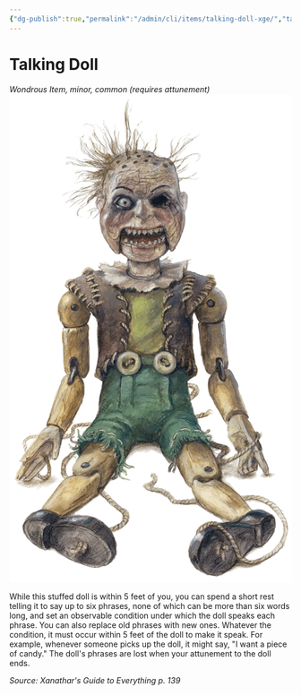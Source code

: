 ```yaml
---
{"dg-publish":true,"permalink":"/admin/cli/items/talking-doll-xge/","tags":["compendium/src/5e/xge","item/attunement/required","item/rarity/common","item/tier/minor","item/wondrous"],"updated":"2025-01-11T15:32:21.057+00:00"}
---
```


# Talking Doll
*Wondrous Item, minor, common (requires attunement)*  
![](https://raw.githubusercontent.com/5etools-mirror-2/5etools-img/main/items/XGE/Talking%20Doll.webp#right)  


While this stuffed doll is within 5 feet of you, you can spend a short rest telling it to say up to six phrases, none of which can be more than six words long, and set an observable condition under which the doll speaks each phrase. You can also replace old phrases with new ones. Whatever the condition, it must occur within 5 feet of the doll to make it speak. For example, whenever someone picks up the doll, it might say, "I want a piece of candy." The doll's phrases are lost when your attunement to the doll ends.

*Source: Xanathar's Guide to Everything p. 139*